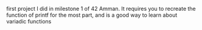 first project I did in milestone 1 of 42 Amman. It requires you to recreate the function of printf for the most part, and is a good way to learn about variadic functions
